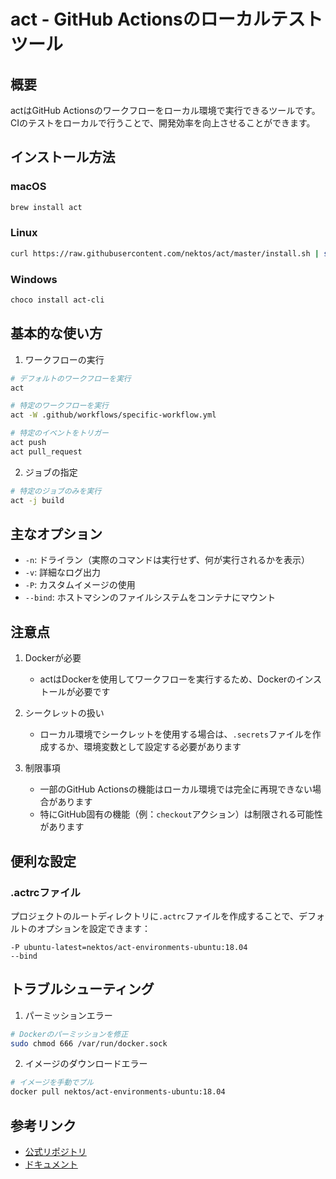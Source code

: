 # act - GitHub Actionsのローカルテストツール

## 概要
actはGitHub Actionsのワークフローをローカル環境で実行できるツールです。CIのテストをローカルで行うことで、開発効率を向上させることができます。

## インストール方法

### macOS
```bash
brew install act
```

### Linux
```bash
curl https://raw.githubusercontent.com/nektos/act/master/install.sh | sudo bash
```

### Windows
```bash
choco install act-cli
```

## 基本的な使い方

1. ワークフローの実行
```bash
# デフォルトのワークフローを実行
act

# 特定のワークフローを実行
act -W .github/workflows/specific-workflow.yml

# 特定のイベントをトリガー
act push
act pull_request
```

2. ジョブの指定
```bash
# 特定のジョブのみを実行
act -j build
```

## 主なオプション

- `-n`: ドライラン（実際のコマンドは実行せず、何が実行されるかを表示）
- `-v`: 詳細なログ出力
- `-P`: カスタムイメージの使用
- `--bind`: ホストマシンのファイルシステムをコンテナにマウント

## 注意点

1. Dockerが必要
   - actはDockerを使用してワークフローを実行するため、Dockerのインストールが必要です

2. シークレットの扱い
   - ローカル環境でシークレットを使用する場合は、`.secrets`ファイルを作成するか、環境変数として設定する必要があります

3. 制限事項
   - 一部のGitHub Actionsの機能はローカル環境では完全に再現できない場合があります
   - 特にGitHub固有の機能（例：`checkout`アクション）は制限される可能性があります

## 便利な設定

### .actrcファイル
プロジェクトのルートディレクトリに`.actrc`ファイルを作成することで、デフォルトのオプションを設定できます：

```
-P ubuntu-latest=nektos/act-environments-ubuntu:18.04
--bind
```

## トラブルシューティング

1. パーミッションエラー
```bash
# Dockerのパーミッションを修正
sudo chmod 666 /var/run/docker.sock
```

2. イメージのダウンロードエラー
```bash
# イメージを手動でプル
docker pull nektos/act-environments-ubuntu:18.04
```

## 参考リンク

- [公式リポジトリ](https://github.com/nektos/act)
- [ドキュメント](https://github.com/nektos/act#readme)
